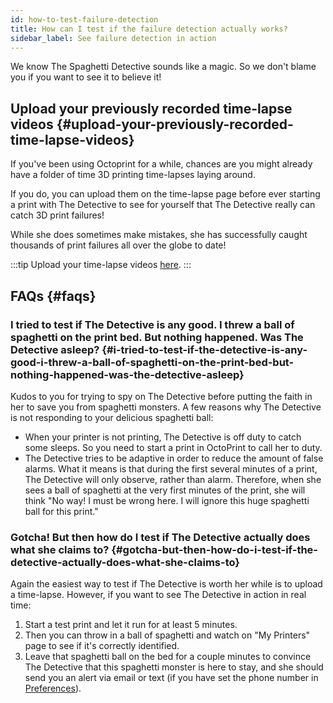 ```yaml
---
id: how-to-test-failure-detection
title: How can I test if the failure detection actually works?
sidebar_label: See failure detection in action
---
```


We know The Spaghetti Detective sounds like a magic. So we don't blame you if you want to see it to believe it!

## Upload your previously recorded time-lapse videos {#upload-your-previously-recorded-time-lapse-videos}

If you've been using Octoprint for a while, chances are you might already have a folder of time 3D printing time-lapses laying around.

If you do, you can upload them on the time-lapse page before ever starting a print with The Detective to see for yourself that The Detective really can catch 3D print failures!

While she does sometimes make mistakes, she has successfully caught thousands of print failures all over the globe to date!

:::tip
Upload your time-lapse videos [here](https://app.obico.io/prints/upload/).
:::

## FAQs {#faqs}

### I tried to test if The Detective is any good. I threw a ball of spaghetti on the print bed. But nothing happened. Was The Detective asleep? {#i-tried-to-test-if-the-detective-is-any-good-i-threw-a-ball-of-spaghetti-on-the-print-bed-but-nothing-happened-was-the-detective-asleep}

Kudos to you for trying to spy on The Detective before putting the faith in her to save you from spaghetti monsters. A few reasons why The Detective is not responding to your delicious spaghetti ball:

- When your printer is not printing, The Detective is off duty to catch some sleeps. So you need to start a print in OctoPrint to call her to duty.
- The Detective tries to be adaptive in order to reduce the amount of false alarms. What it means is that during the first several minutes of a print, The Detective will only observe, rather than alarm. Therefore, when she sees a ball of spaghetti at the very first minutes of the print, she will think "No way! I must be wrong here. I will ignore this huge spaghetti ball for this print."

### Gotcha! But then how do I test if The Detective actually does what she claims to? {#gotcha-but-then-how-do-i-test-if-the-detective-actually-does-what-she-claims-to}

Again the easiest way to test if The Detective is worth her while is to upload a time-lapse. However, if you want to see The Detective in action in real time:

1. Start a test print and let it run for at least 5 minutes.
2. Then you can throw in a ball of spaghetti and watch on "My Printers" page to see if it's correctly identified.
3. Leave that spaghetti ball on the bed for a couple minutes to convince The Detective that this spaghetti monster is here to stay, and she should send you an alert via email or text (if you have set the phone number in [Preferences](https://app.obico.io/user_preferences/notification_twilio/)).
